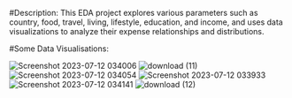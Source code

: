 #Description:
This EDA project explores various parameters such as country, food, travel, living, lifestyle, education, and income, and uses data visualizations  to analyze their expense relationships and distributions.

#Some Data Visualisations:

![Screenshot 2023-07-12 034006](https://github.com/smty2018/Amazing-Python-Scripts/assets/74114936/0d427a26-8a8b-4fb7-a913-1b32abb00922)
![download (11)](https://github.com/smty2018/Amazing-Python-Scripts/assets/74114936/2c450ba6-3dc4-4bc0-9866-4091a17278c5)
![Screenshot 2023-07-12 034054](https://github.com/smty2018/Amazing-Python-Scripts/assets/74114936/d7c22b5d-1712-49ab-aae1-0354cdcfea64)
![Screenshot 2023-07-12 033933](https://github.com/smty2018/Amazing-Python-Scripts/assets/74114936/1db4f966-7c78-48c0-a0b3-d752c241ab83)
![Screenshot 2023-07-12 034141](https://github.com/smty2018/Amazing-Python-Scripts/assets/74114936/223dacab-6d6f-47bf-92ea-593893975cd6)
![download (12)](https://github.com/smty2018/Amazing-Python-Scripts/assets/74114936/360cd568-2d5e-456b-b7ff-955db61a8829)




